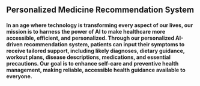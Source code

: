 <h2>Personalized Medicine Recommendation System</h2>
<h4>
In an age where technology is transforming every aspect of our lives, our mission is to harness the power of AI to make healthcare more accessible, efficient, and personalized. Through our personalized AI-driven recommendation system, patients can input their symptoms to receive tailored support, including likely diagnoses, dietary guidance, workout plans, disease descriptions, medications, and essential precautions. Our goal is to enhance self-care and preventive health management, making reliable, accessible health guidance available to everyone.</h4>

